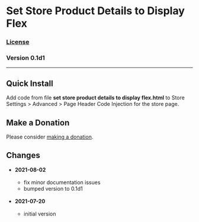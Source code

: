 # Set Store Product Details to Display Flex

### [License][99]

### Version 0.1d1

---

## Quick Install

Add code from file **set store product details to display flex.html** to Store
Settings > Advanced > Page Header Code Injection for the store page.

## Make a Donation

Please consider [making a donation](https://github.com/tomsWebConsulting/twcsl#make-a-donation).

## Changes

* **2021-08-02**
<br><br>
  * fix minor documentation issues
  * bumped version to 0.1d1
  <br><br>
* **2021-07-20**
<br><br>
  * initial version

[99]: https://github.com/tomsWebConsulting/twcsl/blob/main/LICENSE.txt#L1
